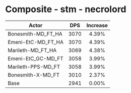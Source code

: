 # Composite - stm - necrolord
| Actor | DPS | Increase |
|---|:---:|:---:|
|Bonesmith-MD_FT_HA|3070|4.39%|
|Emeni-EtC-MD_FT_HA|3070|4.39%|
|Marileth-MD_FT_HA|3069|4.38%|
|Emeni-EtC_GC-MD_FT|3058|3.99%|
|Marileth-PPS-MD_FT|3058|3.99%|
|Bonesmith-X-MD_FT|3010|2.37%|
|Base|2941|0.00%|
